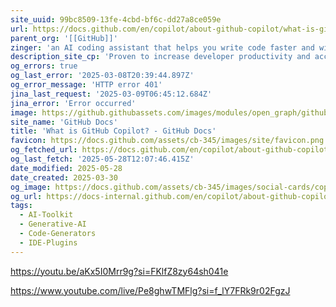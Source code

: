 ```yaml
---
site_uuid: 99bc8509-13fe-4cbd-bf6c-dd27a8ce059e
url: https://docs.github.com/en/copilot/about-github-copilot/what-is-github-copilot
parent_org: '[[GitHub]]'
zinger: 'an AI coding assistant that helps you write code faster and with less effort'
description_site_cp: 'Proven to increase developer productivity and accelerate the pace of software development. This allows you to focus more energy on problem solving and collaboration'
og_errors: true
og_last_error: '2025-03-08T20:39:44.897Z'
og_error_message: 'HTTP error 401'
jina_last_request: '2025-03-09T06:45:12.684Z'
jina_error: 'Error occurred'
image: https://github.githubassets.com/images/modules/open_graph/github-logo.png
site_name: 'GitHub Docs'
title: 'What is GitHub Copilot? - GitHub Docs'
favicon: https://docs.github.com/assets/cb-345/images/site/favicon.png
og_fetched_url: https://docs.github.com/en/copilot/about-github-copilot/what-is-github-copilot
og_last_fetch: '2025-05-28T12:07:46.415Z'
date_modified: 2025-05-28
date_created: 2025-03-30
og_image: https://docs.github.com/assets/cb-345/images/social-cards/copilot.png
og_url: https://docs-internal.github.com/en/copilot/about-github-copilot/what-is-github-copilot
tags:
  - AI-Toolkit
  - Generative-AI
  - Code-Generators
  - IDE-Plugins
---
```


https://youtu.be/aKx5I0Mrr9g?si=FKlfZ8zy64sh041e

https://www.youtube.com/live/Pe8ghwTMFlg?si=f_lY7FRk9r02FgzJ
